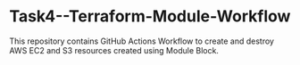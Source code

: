 # Task4--Terraform-Module-Workflow

This repository contains GitHub Actions Workflow to create and destroy AWS EC2 and S3 resources created using Module Block.